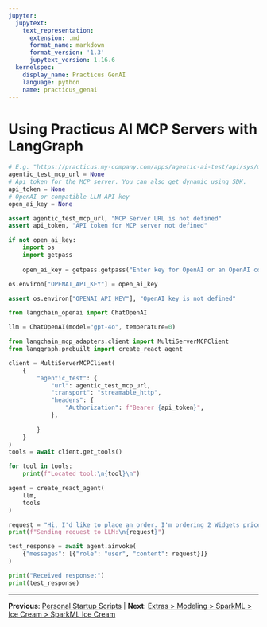 ```yaml
---
jupyter:
  jupytext:
    text_representation:
      extension: .md
      format_name: markdown
      format_version: '1.3'
      jupytext_version: 1.16.6
  kernelspec:
    display_name: Practicus GenAI
    language: python
    name: practicus_genai
---
```


# Using Practicus AI MCP Servers with LangGraph

```python
# E.g. "https://practicus.my-company.com/apps/agentic-ai-test/api/sys/mcp/"
agentic_test_mcp_url = None 
# Api token for the MCP server. You can also get dynamic using SDK.
api_token = None
# OpenAI or compatible LLM API key
open_ai_key = None
```

```python
assert agentic_test_mcp_url, "MCP Server URL is not defined"
assert api_token, "API token for MCP server not defined"
```

```python
if not open_ai_key:
    import os
    import getpass
    
    open_ai_key = getpass.getpass("Enter key for OpenAI or an OpenAI compatible Practicus AI LLM: ")

os.environ["OPENAI_API_KEY"] = open_ai_key

assert os.environ["OPENAI_API_KEY"], "OpenAI key is not defined"
```

```python
from langchain_openai import ChatOpenAI

llm = ChatOpenAI(model="gpt-4o", temperature=0)
```

```python
from langchain_mcp_adapters.client import MultiServerMCPClient
from langgraph.prebuilt import create_react_agent

client = MultiServerMCPClient(
    {
        "agentic_test": {
            "url": agentic_test_mcp_url,
            "transport": "streamable_http",
            "headers": {
                "Authorization": f"Bearer {api_token}",
            },
            
        }
    }
)
tools = await client.get_tools()

for tool in tools:
    print(f"Located tool:\n{tool}\n")

```

```python
agent = create_react_agent(
    llm,
    tools
)

request = "Hi, I'd like to place an order. I'm ordering 2 Widgets priced at $19.99 each and 1 Gadget priced at $29.99. Could you please process my order, generate a detailed receipt, and then send me a confirmation message with the receipt details?"
print(f"Sending request to LLM:\n{request}")

test_response = await agent.ainvoke(
    {"messages": [{"role": "user", "content": request}]}
)

print("Received response:")
print(test_response)
```


---

**Previous**: [Personal Startup Scripts](personal-startup-scripts.md) | **Next**: [Extras > Modeling > SparkML > Ice Cream > SparkML Ice Cream](../extras/modeling/sparkml/ice-cream/sparkml-ice-cream.md)
